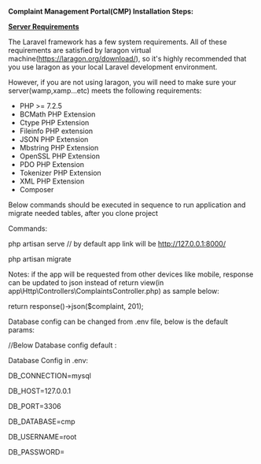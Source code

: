 ﻿**Complaint Management Portal(CMP) Installation Steps:**

[**Server Requirements**](https://laravel.com/docs/7.x#server-requirements)

The Laravel framework has a few system requirements. All of these requirements are satisfied by laragon virtual machine(https://laragon.org/download/), so it's highly recommended that you use laragon  as your local Laravel development environment.

However, if you are not using laragon, you will need to make sure your server(wamp,xamp…etc) meets the following requirements:

- PHP >= 7.2.5
- BCMath PHP Extension
- Ctype PHP Extension
- Fileinfo PHP extension
- JSON PHP Extension
- Mbstring PHP Extension
- OpenSSL PHP Extension
- PDO PHP Extension
- Tokenizer PHP Extension
- XML PHP Extension
- Composer

Below commands should be executed in sequence to run application and migrate needed tables, after you clone project

Commands:

php artisan serve // by default app link will be <http://127.0.0.1:8000/>

php artisan migrate

Notes: if the app will be requested from other devices like mobile, response can be updated to json instead of return view(in app\Http\Controllers\ComplaintsController.php) as sample below:

return response()->json($complaint, 201);


Database config can be changed from .env file, below is the default params:

//Below Database config default :

Database Config in .env:

DB\_CONNECTION=mysql

DB\_HOST=127.0.0.1

DB\_PORT=3306

DB\_DATABASE=cmp

DB\_USERNAME=root

DB\_PASSWORD=



